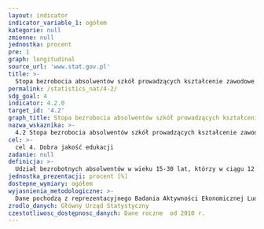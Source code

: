 ```yaml
---
layout: indicator
indicator_variable_1: ogółem
kategorie: null
zmienne: null
jednostka: procent
pre: 1
graph: longitudinal
source_url: 'www.stat.gov.pl'
title: >-
  Stopa bezrobocia absolwentów szkół prowadzących kształcenie zawodowe wg BAEL
permalink: /statistics_nat/4-2/
sdg_goal: 4
indicator: 4.2.0
target_id: '4.2'
graph_title: Stopa bezrobocia absolwentów szkół prowadzących kształcenie zawodowe wg BAEL
nazwa_wskaznika: >-
  4.2 Stopa bezrobocia absolwentów szkół prowadzących kształcenie zawodowe wg BAEL
cel: >-
  cel 4. Dobra jakość edukacji
zadanie: null
definicja: >-
  Udział bezrobotnych absolwentów w wieku 15-30 lat, którzy w ciągu 12 ostatnich miesięcy ukończyły szkoły: policealną, średnią zawodową lub zasadniczą zawodową i nie kontynuują nauki w liczbie ogółem aktywnych zawodowo absolwentów w wieku 15-30 lat z wykształceniem policealnym, średnim lub zasadniczym zawodowym.
jednostka_prezentacji: procent [%]
dostepne_wymiary: ogółem
wyjasnienia_metodologiczne: >-
  Dane pochodzą z reprezentacyjnego Badania Aktywności Ekonomicznej Ludności (BAEL), prowadzonego w cyklu kwartalnym. Badanie prowadzone jest metodą obserwacji ciągłej (ruchomy tydzień badania), pozwalającej na zilustrowanie sytuacji na rynku pracy w okresie całego kwartału. Badaniem objęte są osoby w wieku 15 lat i więcej będące członkami gospodarstw domowych w wylosowanych mieszkaniach.Podstawowym kryterium podziału ludności z punktu widzenia aktywności zawodowej jest praca, tzn. fakt wykonywania, posiadania bądź poszukiwania pracy. Zgodnie z międzynarodowymi standardami ogół ludności można podzielić na trzy podstawowe kategorie: nullpracujących, bezrobotnych i biernych zawodowo. Pracujący i bezrobotni stanowią populację aktywnych zawodowo.Do pracujących zaliczane są wszystkie osoby w wieku 15 lat i wiecej, które w okresie badanego tygodnia:1) wykonywały przez co najmniej 1 godzinę pracę przynoszącą dochód lub zarobek, tzn. były zatrudnione w charakterze pracownika najemnego, pracowały we własnym (lub dzierżawionym) gospodarstwie rolnym lub prowadziły własną działalność gospodarczą poza rolnictwem, pomagały (bez wynagrodzenia) w prowadzeniu rodzinnego gospodarstwa rolnego lub rodzinnej działalności gospodarczej poza rolnictwem,2) miały pracę, ale jej nie wykonywały (np. z powodu choroby, urlopu macierzyńskiego lub wypoczynkowego, przerwy w działalności zakładu), w przypadku gdy przerwa w pracy wynosiła mniej niż 3 miesiące  gdy przerwa w pracy wynosiła powyżej 3 miesięcy w odniesieniu do pracowników najemnych dodatkowym kryterium było otrzymywanie co najmniej 50% dotychczasowego wynagrodzenia.Zgodnie z międzynarodowymi standardami, do pracujących zaliczani są również uczniowie, z którymi zakłady pracy lub osoby fizyczne zawarły umowę o naukę zawodu lub przyuczenie do określonej pracy, jeżeli otrzymywali wynagrodzenie.Bezrobotni to osoby w wieku 15-74 lata, które spełniają jednocześnie trzy warunki:– w okresie badanego tygodnia nie były osobami pracującymi,– aktywnie poszukiwały pracy, tzn. podjęły konkretne działania w ciągu 4 tygodni (wliczając jako ostatni – tydzień badany), aby znaleźć pracę,– były gotowe (zdolne) podjąć pracę w ciągu dwóch tygodni następujących po tygodniu badanym.Do bezrobotnych zaliczane są również osoby, które nie poszukiwały pracy, ponieważ miały pracę załatwioną i oczekiwały na jej rozpoczęcie przez okres nie dłuższy niż 3 miesiące oraz były gotowe tę pracę podjąć.Do absolwentów zaliczane są osoby w wieku 15-30 lat, które ukończyły szkołę w okresie ostatnich 12 miesięcyi nie kontynuują nauki.
zrodlo_danych: Główny Urząd Statystyczny
czestotliwosc_dostępnosc_danych: Dane roczne  od 2010 r.
---
```

